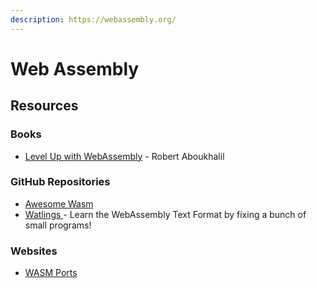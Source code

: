 ```yaml
---
description: https://webassembly.org/
---
```


# Web Assembly

## Resources

### Books

* [Level Up with WebAssembly](https://www.levelupwasm.com/) - Robert Aboukhalil

### GitHub Repositories

* [Awesome Wasm](https://github.com/mbasso/awesome-wasm)
* [Watlings ](https://github.com/EmNudge/watlings)- Learn the WebAssembly Text Format by fixing a bunch of small programs!

### Websites

* [WASM Ports](https://www.antvaset.com/wasm-ports)
